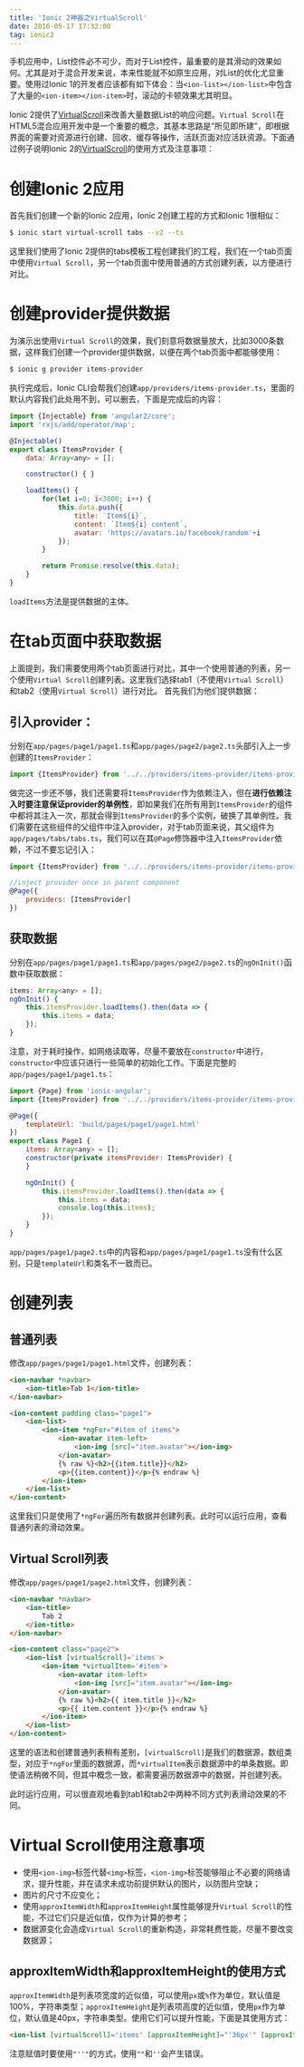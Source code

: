 ```yaml
---
title: 'Ionic 2神器之VirtualScroll'
date: 2016-05-17 17:32:00
tag: ionic2
---
```

[virtual-scoll]: http://ionicframework.com/docs/v2/api/components/virtual-scroll/VirtualScroll/
手机应用中，List控件必不可少，而对于List控件，最重要的是其滑动的效果如何。尤其是对于混合开发来说，本来性能就不如原生应用，对List的优化尤显重要。使用过Ionic 1的开发者应该都有如下体会：当`<ion-list></ion-list>`中包含了大量的`<ion-item></ion-item>`时，滚动的卡顿效果尤其明显。

Ionic 2提供了[VirtualScroll][virtual-scoll]来改善大量数据List的响应问题。`Virtual Scroll`在HTML5混合应用开发中是一个重要的概念，其基本思路是“所见即所建”，即根据界面的需要对资源进行创建、回收、缓存等操作，活跃页面对应活跃资源。下面通过例子说明Ionic 2的[VirtualScroll][virtual-scoll]的使用方式及注意事项：

# 创建Ionic 2应用

首先我们创建一个新的Ionic 2应用，Ionic 2创建工程的方式和Ionic 1很相似：

~~~ bash
$ ionic start virtual-scroll tabs --v2 --ts
~~~

这里我们使用了Ionic 2提供的tabs模板工程创建我们的工程，我们在一个tab页面中使用`Virtual Scroll`，另一个tab页面中使用普通的方式创建列表，以方便进行对比。

# 创建provider提供数据

为演示出使用`Virtual Scroll`的效果，我们刻意将数据量放大，比如3000条数据，这样我们创建一个provider提供数据，以便在两个tab页面中都能够使用：

~~~ bash
$ ionic g provider items-provider
~~~

执行完成后，Ionic CLI会帮我们创建`app/providers/items-provider.ts`，里面的默认内容我们此处用不到，可以删去，下面是完成后的内容：

~~~ javascript
import {Injectable} from 'angular2/core';
import 'rxjs/add/operator/map';

@Injectable()
export class ItemsProvider {
    data: Array<any> = [];

    constructor() { }

    loadItems() {
        for(let i=0; i<3000; i++) {
            this.data.push({
                title: `Item${i}`,
                content: `Item${i} content`,
                avatar: 'https://avatars.io/facebook/random'+i
            });
        }

        return Promise.resolve(this.data);
    }
}
~~~

`loadItems`方法是提供数据的主体。

# 在tab页面中获取数据

上面提到，我们需要使用两个tab页面进行对比，其中一个使用普通的列表，另一个使用`Virtual Scroll`创建列表。这里我们选择tab1（不使用`Virtual Scroll`）和tab2（使用`Virtual Scroll`）进行对比。 首先我们为他们提供数据：

## 引入provider：

分别在`app/pages/page1/page1.ts`和`app/pages/page2/page2.ts`头部引入上一步创建的`ItemsProvider`：

~~~ javascript
import {ItemsProvider} from '../../providers/items-provider/items-provider';
~~~

做完这一步还不够，我们还需要将`ItemsProvider`作为依赖注入，但在**进行依赖注入时要注意保证provider的单例性**，即如果我们在所有用到`ItemsProvider`的组件中都将其注入一次，那就会得到`ItemsProvider`的多个实例，破换了其单例性。我们需要在这些组件的父组件中注入provider，对于tab页面来说，其父组件为`app/pages/tabs/tabs.ts`，我们可以在其`@Page`修饰器中注入`ItemsProvider`依赖，不过不要忘记引入：

~~~ javascript
import {ItemsProvider} from '../../providers/items-provider/items-provider';

//inject provider once in parent component
@Page({
    providers: [ItemsProvider]
})
~~~

## 获取数据

分别在`app/pages/page1/page1.ts`和`app/pages/page2/page2.ts`的`ngOnInit()`函数中获取数据：

~~~ javascript
items: Array<any> = [];
ngOnInit() {
    this.itemsProvider.loadItems().then(data => {
        this.items = data;
    });
}
~~~

注意，对于耗时操作，如网络读取等，尽量不要放在`constructor`中进行，`constructor`中应该只进行一些简单的初始化工作。下面是完整的`app/pages/page1/page1.ts`：

~~~ javascript
import {Page} from 'ionic-angular';
import {ItemsProvider} from '../../providers/items-provider/items-provider';

@Page({
    templateUrl: 'build/pages/page1/page1.html'
})
export class Page1 {
    items: Array<any> = [];
    constructor(private itemsProvider: ItemsProvider) {
    }

    ngOnInit() {
        this.itemsProvider.loadItems().then(data => {
            this.items = data;
            console.log(this.items);
        });
    }
}
~~~

`app/pages/page1/page2.ts`中的内容和`app/pages/page1/page1.ts`没有什么区别，只是`templateUrl`和类名不一致而已。

# 创建列表

## 普通列表

修改`app/pages/page1/page1.html`文件，创建列表：

~~~ html
<ion-navbar *navbar>
    <ion-title>Tab 1</ion-title>
</ion-navbar>

<ion-content padding class="page1">
    <ion-list>
        <ion-item *ngFor="#item of items">
            <ion-avatar item-left>
                <ion-img [src]="item.avatar"></ion-img>
            </ion-avatar>
            {% raw %}<h2>{{item.title}}</h2>
            <p>{{item.content}}</p>{% endraw %}
        </ion-item>
    </ion-list>
</ion-content>
~~~

这里我们只是使用了`*ngFor`遍历所有数据并创建列表。此时可以运行应用，查看普通列表的滑动效果。

## Virtual Scroll列表

修改`app/pages/page1/page2.html`文件，创建列表：

~~~ html
<ion-navbar *navbar>
    <ion-title>
        Tab 2
    </ion-title>
</ion-navbar>

<ion-content class="page2">
    <ion-list [virtualScroll]='items'>
        <ion-item *virtualItem='#item'>
            <ion-avatar item-left>
                <ion-img [src]="item.avatar"></ion-img>
            </ion-avatar>
            {% raw %}<h2>{{ item.title }}</h2>
            <p>{{ item.content }}</p>{% endraw %}
        </ion-item>
    </ion-list>
</ion-content>
~~~

这里的语法和创建普通列表稍有差别，`[virtualScroll]`是我们的数据源，数组类型，对应于`*ngFor`里面的数据源，而`*virtualItem`表示数据源中的单条数据。即使语法稍微不同，但其中概念一致，都需要遍历数据源中的数据，并创建列表。

此时运行应用，可以很直观地看到tab1和tab2中两种不同方式列表滑动效果的不同。

# Virtual Scroll使用注意事项

 - 使用`<ion-img>`标签代替`<img>`标签，`<ion-img>`标签能够阻止不必要的网络请求，提升性能，并在请求未成功前提供默认的图片，以防图片空缺；
 - 图片的尺寸不应变化；
 - 使用`approxItemWidth`和`approxItemHeight`属性能够提升`Virtual Scroll`的性能，不过它们只是近似值，仅作为计算的参考；
 - 数据源变化会造成`Virtual Scroll`的重新构造，非常耗费性能，尽量不要改变数据源；

## approxItemWidth和approxItemHeight的使用方式

`approxItemWidth`是列表项宽度的近似值，可以使用`px`或`%`作为单位，默认值是100%，字符串类型；`approxItemHeight`是列表项高度的近似值，使用`px`作为单位，默认值是40px，字符串类型。使用它们可以提升性能，下面是其使用方式：

~~~ html
<ion-list [virtualScroll]='items' [approxItemHeight]="'36px'" [approxItemWidth]="'90%'">
~~~

注意赋值时要使用`"''"`的方式，使用`""`和`''`会产生错误。